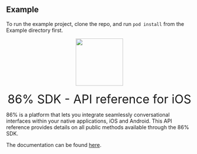 ## Example

To run the example project, clone the repo, and run `pod install` from the Example directory first.   
   
   
<p align="center">
   <img width="128" height="128" src="https://www.86percent.co/images/eightysix_square.png"><br/><br/>
   <font size="6">86% SDK - API reference for iOS</font>
</p>
<p>
   86% is a platform that lets you integrate seamlessly conversational interfaces within your native applications, iOS and Android.   
   This API reference provides details on all public methods available through the 86% SDK.
</p>
<p>
   The documentation can be found <a href="https://86percent.github.io/docs/" target="_blank">here</a>.   
</p>
